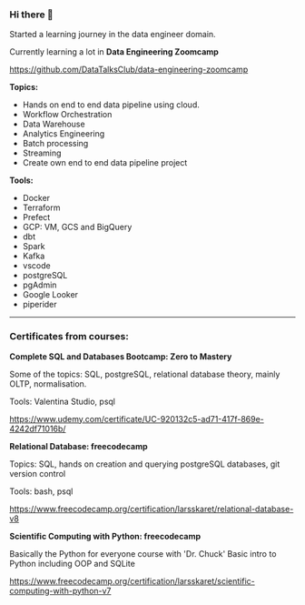 ### Hi there 👋

Started a learning journey in the data engineer domain.

Currently learning a lot in **Data Engineering Zoomcamp**

https://github.com/DataTalksClub/data-engineering-zoomcamp

**Topics:**

- Hands on end to end data pipeline using cloud.
- Workflow Orchestration
- Data Warehouse
- Analytics Engineering
- Batch processing
- Streaming
- Create own end to end data pipeline project

**Tools:**

- Docker
- Terraform
- Prefect
- GCP: VM, GCS and BigQuery
- dbt
- Spark
- Kafka
- vscode
- postgreSQL
- pgAdmin
- Google Looker
- piperider

---

### Certificates from courses:

**Complete SQL and Databases Bootcamp: Zero to Mastery**

Some of the topics: SQL, postgreSQL, relational database theory, mainly OLTP, normalisation.

Tools: Valentina Studio, psql

https://www.udemy.com/certificate/UC-920132c5-ad71-417f-869e-4242df71016b/

**Relational Database: freecodecamp**

Topics: SQL, hands on creation and querying postgreSQL databases, git version control

Tools: bash, psql

https://www.freecodecamp.org/certification/larsskaret/relational-database-v8

**Scientific Computing with Python: freecodecamp**

Basically the Python for everyone course with 'Dr. Chuck'
Basic intro to Python including OOP and SQLite

https://www.freecodecamp.org/certification/larsskaret/scientific-computing-with-python-v7
<!--
**larsskaret/larsskaret** is a ✨ _special_ ✨ repository because its `README.md` (this file) appears on your GitHub profile.

Here are some ideas to get you started:

- 🔭 I’m currently working on ...
- 🌱 I’m currently learning ...
- 👯 I’m looking to collaborate on ...
- 🤔 I’m looking for help with ...
- 💬 Ask me about ...
- 📫 How to reach me: ...
- 😄 Pronouns: ...
- ⚡ Fun fact: ...
-->
